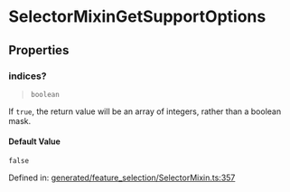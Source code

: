 # SelectorMixinGetSupportOptions

## Properties

### indices?

> `boolean`

If `true`, the return value will be an array of integers, rather than a boolean mask.

#### Default Value

`false`

Defined in:  [generated/feature\_selection/SelectorMixin.ts:357](https://github.com/transitive-bullshit/scikit-learn-ts/blob/92ab806/packages/sklearn/src/generated/feature_selection/SelectorMixin.ts#L357)
